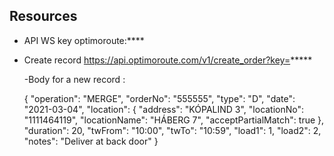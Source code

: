## Resources 

- API  WS key optimoroute:****
- Create record https://api.optimoroute.com/v1/create_order?key=*****
   
   -Body for a new record :
   
   {   "operation": "MERGE",   "orderNo": "555555",   "type": "D",   "date": "2021-03-04",   "location": {     "address": "KÓPALIND 3",     "locationNo": "1111464119",     "locationName": "HÁBERG 7",     "acceptPartialMatch": true   },   "duration": 20,   "twFrom": "10:00",   "twTo": "10:59",   "load1": 1,   "load2": 2,   "notes": "Deliver at back door" }
   
  